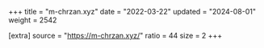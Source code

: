 +++
title = "m-chrzan.xyz"
date = "2022-03-22"
updated = "2024-08-01"
weight = 2542

[extra]
source = "https://m-chrzan.xyz/"
ratio = 44
size = 2
+++
